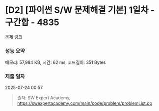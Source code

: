 # [D2] [파이썬 S/W 문제해결 기본] 1일차 - 구간합 - 4835 

[문제 링크](https://swexpertacademy.com/main/code/problem/problemDetail.do?contestProbId=AWTLXCuapdcDFAVT) 

### 성능 요약

메모리: 57,984 KB, 시간: 62 ms, 코드길이: 351 Bytes

### 제출 일자

2025-07-24 00:57



> 출처: SW Expert Academy, https://swexpertacademy.com/main/code/problem/problemList.do